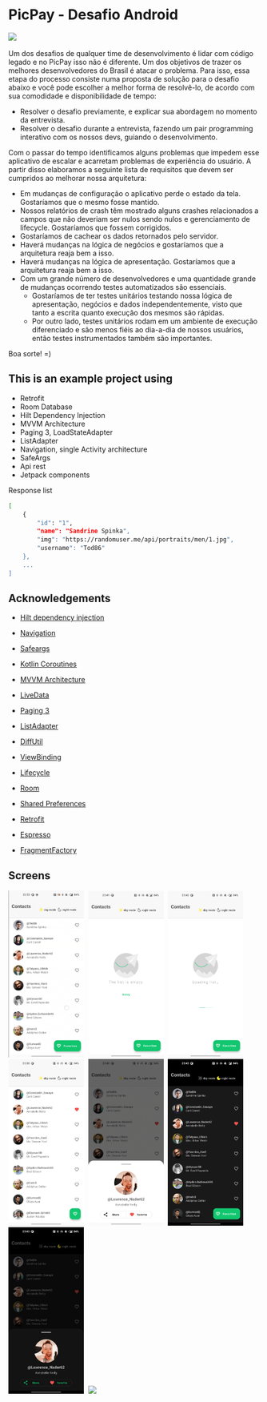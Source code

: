 # PicPay - Desafio Android

<img src="https://github.com/mobilepicpay/desafio-android/blob/master/desafio-picpay.gif" width="300"/>

Um dos desafios de qualquer time de desenvolvimento é lidar com código legado e no PicPay isso não é diferente. Um dos objetivos de trazer os melhores desenvolvedores do Brasil é atacar o problema. Para isso, essa etapa do processo consiste numa proposta de solução para o desafio abaixo e você pode escolher a melhor forma de resolvê-lo, de acordo com sua comodidade e disponibilidade de tempo:
- Resolver o desafio previamente, e explicar sua abordagem no momento da entrevista.
- Resolver o desafio durante a entrevista, fazendo um pair programming interativo com os nossos devs, guiando o desenvolvimento.

Com o passar do tempo identificamos alguns problemas que impedem esse aplicativo de escalar e acarretam problemas de experiência do usuário. A partir disso elaboramos a seguinte lista de requisitos que devem ser cumpridos ao melhorar nossa arquitetura:

- Em mudanças de configuração o aplicativo perde o estado da tela. Gostaríamos que o mesmo fosse mantido.
- Nossos relatórios de crash têm mostrado alguns crashes relacionados a campos que não deveriam ser nulos sendo nulos e gerenciamento de lifecycle. Gostaríamos que fossem corrigidos.
- Gostaríamos de cachear os dados retornados pelo servidor.
- Haverá mudanças na lógica de negócios e gostaríamos que a arquitetura reaja bem a isso.
- Haverá mudanças na lógica de apresentação. Gostaríamos que a arquitetura reaja bem a isso.
- Com um grande número de desenvolvedores e uma quantidade grande de mudanças ocorrendo testes automatizados são essenciais.
  - Gostaríamos de ter testes unitários testando nossa lógica de apresentação, negócios e dados independentemente, visto que tanto a escrita quanto execução dos mesmos são rápidas.
  - Por outro lado, testes unitários rodam em um ambiente de execução diferenciado e são menos fiéis ao dia-a-dia de nossos usuários, então testes instrumentados também são importantes.

Boa sorte! =)

## This is an example project using
- Retrofit
- Room Database
- Hilt Dependency Injection
- MVVM Architecture
- Paging 3, LoadStateAdapter
- ListAdapter
- Navigation, single Activity architecture
- SafeArgs
- Api rest
- Jetpack components

Response list
```sh
[
    {
        "id": "1",
        "name": "Sandrine Spinka",
        "img": "https://randomuser.me/api/portraits/men/1.jpg",
        "username": "Tod86"
    },
    ...
]
```

## Acknowledgements
* [Hilt dependency injection](https://developer.android.com/training/dependency-injection/hilt-android)

* [Navigation](https://developer.android.com/guide/navigation)

* [Safeargs](https://developer.android.com/guide/navigation/navigation-pass-data)

* [Kotlin Coroutines](https://developer.android.com/kotlin/coroutines)

* [MVVM Architecture](https://developer.android.com/jetpack/guide)

* [LiveData](https://developer.android.com/topic/libraries/architecture/livedata)

* [Paging 3](https://developer.android.com/topic/libraries/architecture/paging/v3-overview)

* [ListAdapter](https://developer.android.com/topic/libraries/architecture/paging/v3-overview)

* [DiffUtil](https://developer.android.com/reference/androidx/recyclerview/widget/DiffUtil)

* [ViewBinding](https://developer.android.com/topic/libraries/view-binding)

* [Lifecycle](https://developer.android.com/guide/components/activities/activity-lifecycle)

* [Room](https://developer.android.com/training/data-storage/room)

* [Shared Preferences](https://developer.android.com/training/data-storage/shared-preferences)

* [Retrofit](https://square.github.io/retrofit/)

* [Espresso](https://developer.android.com/training/testing/espresso)
  
* [FragmentFactory](https://proandroiddev.com/android-fragments-fragmentfactory-ceec3cf7c959)

## Screens
<kbd>
<img src="images/main_screen.gif" width="30%"></img>
<img src="images/screen_capture0.png" width="30%"></img>
<img src="images/screen_capture1.png" width="30%"></img>
<img src="images/screen_capture2.png" width="30%"></img>
<img src="images/screen_capture3.png" width="30%"></img>
<img src="images/screen_capture4.png" width="30%"></img>
<img src="images/screen_capture5.png" width="30%"></img>
<img src="images/screen_capture6.png" width="30%"></img>
</kbd>
